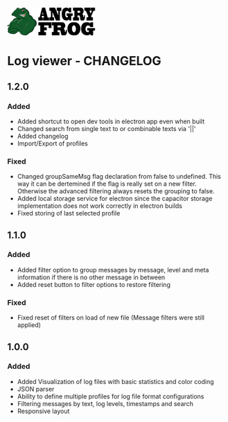 ![alt text](./assets/AngryFrogLogo_Title_Right.png)

# Log viewer - CHANGELOG

## 1.2.0

### Added
* Added shortcut to open dev tools in electron app even when built
* Changed search from single text to or combinable texts via '||'
* Added changelog
* Import/Export of profiles

### Fixed
* Changed groupSameMsg flag declaration from false to undefined. This way it can be dertemined if the flag is really set on a new filter. Otherwise the advanced filtering always resets the grouping to false.
* Added local storage service for electron since the capacitor storage implementation does not work correctly in electron builds
* Fixed storing of last selected profile

## 1.1.0

### Added
* Added filter option to group messages by message, level and meta information if there is no other message in between
* Added reset button to filter options to restore filtering

### Fixed
* Fixed reset of filters on load of new file (Message filters were still applied)

## 1.0.0

### Added
* Added Visualization of log files with basic statistics and color coding
* JSON parser
* Ability to define multiple profiles for log file format configurations
* Filtering messages by text, log levels, timestamps and search
* Responsive layout
